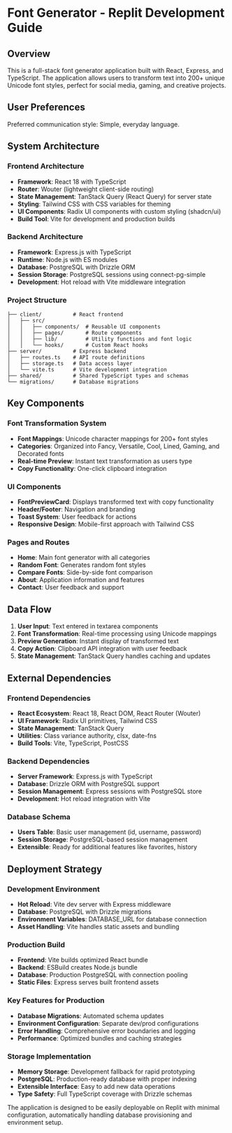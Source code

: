 # Font Generator - Replit Development Guide

## Overview

This is a full-stack font generator application built with React, Express, and TypeScript. The application allows users to transform text into 200+ unique Unicode font styles, perfect for social media, gaming, and creative projects.

## User Preferences

Preferred communication style: Simple, everyday language.

## System Architecture

### Frontend Architecture
- **Framework**: React 18 with TypeScript
- **Router**: Wouter (lightweight client-side routing)
- **State Management**: TanStack Query (React Query) for server state
- **Styling**: Tailwind CSS with CSS variables for theming
- **UI Components**: Radix UI components with custom styling (shadcn/ui)
- **Build Tool**: Vite for development and production builds

### Backend Architecture
- **Framework**: Express.js with TypeScript
- **Runtime**: Node.js with ES modules
- **Database**: PostgreSQL with Drizzle ORM
- **Session Storage**: PostgreSQL sessions using connect-pg-simple
- **Development**: Hot reload with Vite middleware integration

### Project Structure
```
├── client/          # React frontend
│   ├── src/
│   │   ├── components/  # Reusable UI components
│   │   ├── pages/       # Route components
│   │   ├── lib/         # Utility functions and font logic
│   │   └── hooks/       # Custom React hooks
├── server/          # Express backend
│   ├── routes.ts    # API route definitions
│   ├── storage.ts   # Data access layer
│   └── vite.ts      # Vite development integration
├── shared/          # Shared TypeScript types and schemas
└── migrations/      # Database migrations
```

## Key Components

### Font Transformation System
- **Font Mappings**: Unicode character mappings for 200+ font styles
- **Categories**: Organized into Fancy, Versatile, Cool, Lined, Gaming, and Decorated fonts
- **Real-time Preview**: Instant text transformation as users type
- **Copy Functionality**: One-click clipboard integration

### UI Components
- **FontPreviewCard**: Displays transformed text with copy functionality
- **Header/Footer**: Navigation and branding
- **Toast System**: User feedback for actions
- **Responsive Design**: Mobile-first approach with Tailwind CSS

### Pages and Routes
- **Home**: Main font generator with all categories
- **Random Font**: Generates random font styles
- **Compare Fonts**: Side-by-side font comparison
- **About**: Application information and features
- **Contact**: User feedback and support

## Data Flow

1. **User Input**: Text entered in textarea components
2. **Font Transformation**: Real-time processing using Unicode mappings
3. **Preview Generation**: Instant display of transformed text
4. **Copy Action**: Clipboard API integration with user feedback
5. **State Management**: TanStack Query handles caching and updates

## External Dependencies

### Frontend Dependencies
- **React Ecosystem**: React 18, React DOM, React Router (Wouter)
- **UI Framework**: Radix UI primitives, Tailwind CSS
- **State Management**: TanStack Query
- **Utilities**: Class variance authority, clsx, date-fns
- **Build Tools**: Vite, TypeScript, PostCSS

### Backend Dependencies
- **Server Framework**: Express.js with TypeScript
- **Database**: Drizzle ORM with PostgreSQL support
- **Session Management**: Express sessions with PostgreSQL store
- **Development**: Hot reload integration with Vite

### Database Schema
- **Users Table**: Basic user management (id, username, password)
- **Session Storage**: PostgreSQL-based session management
- **Extensible**: Ready for additional features like favorites, history

## Deployment Strategy

### Development Environment
- **Hot Reload**: Vite dev server with Express middleware
- **Database**: PostgreSQL with Drizzle migrations
- **Environment Variables**: DATABASE_URL for database connection
- **Asset Handling**: Vite handles static assets and bundling

### Production Build
- **Frontend**: Vite builds optimized React bundle
- **Backend**: ESBuild creates Node.js bundle
- **Database**: Production PostgreSQL with connection pooling
- **Static Files**: Express serves built frontend assets

### Key Features for Production
- **Database Migrations**: Automated schema updates
- **Environment Configuration**: Separate dev/prod configurations
- **Error Handling**: Comprehensive error boundaries and logging
- **Performance**: Optimized bundles and caching strategies

### Storage Implementation
- **Memory Storage**: Development fallback for rapid prototyping
- **PostgreSQL**: Production-ready database with proper indexing
- **Extensible Interface**: Easy to add new data operations
- **Type Safety**: Full TypeScript coverage with Drizzle schemas

The application is designed to be easily deployable on Replit with minimal configuration, automatically handling database provisioning and environment setup.